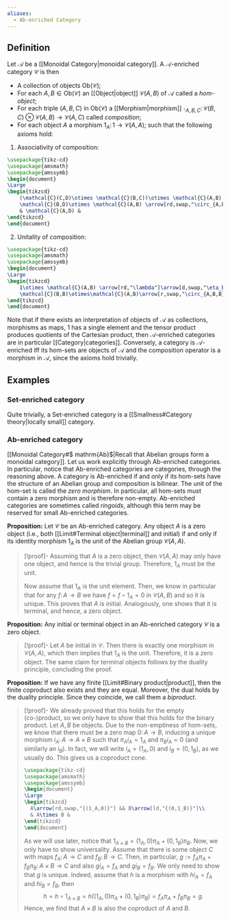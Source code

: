 ```yaml
---
aliases:
  - Ab-enriched Category
---
```

## Definition
Let $\mathcal{A}$ be a [[Monoidal Category|monoidal category]]. A $\mathcal{A}$-enriched category $\mathcal{C}$ is then
- A collection of objects $\mathrm{Ob}(\mathcal{C})$;
- For each $A,B\in\mathrm{Ob}(\mathcal{C})$ an [[Object|object]] $\mathcal{C}(A,B)$ of $\mathcal{A}$ called a *hom-object*;
- For each triple $(A,B,C)$ in $\mathrm{Ob}(\mathcal{C})$ a [[Morphism|morphism]] $\circ_{A,B,C}\colon \mathcal{C}(B,C)\otimes\mathcal{C}(A,B)\to\mathcal{C}(A,C)$ called *composition*;
- For each object $A$ a morphism $1_A\colon 1\to \mathcal{C}(A,A)$;
such that the following axioms hold:
1. Associativity of composition:
```tikz
\usepackage{tikz-cd}
\usepackage{amsmath}
\usepackage{amssymb}
\begin{document}
\Large
\begin{tikzcd}
	(\mathcal{C}(C,D)\otimes \mathcal{C}(B,C))\otimes \mathcal{C}(A,B) \arrow[d,swap,"\circ_{B,C,D}\otimes 1"] \arrow[rr,"a"] && \mathcal{C}(C,D)\otimes (\mathcal{C}(B,C)\otimes \mathcal{C}(A,B))\arrow[d,"1\otimes\circ_{A,B,C}"]\\
	\mathcal{C}(B,D)\otimes \mathcal{C}(A,B) \arrow[rd,swap,"\circ_{A,B,D}"] && \mathcal{C}(C,D)\otimes \mathcal{C}(A,C) \arrow[ld,"\circ_{A,C,D}"]\\
	& \mathcal{C}(A,D) &
\end{tikzcd}
\end{document}
```
2. Unitality of composition:
```tikz
\usepackage{tikz-cd}
\usepackage{amsmath}
\usepackage{amssymb}
\begin{document}
\Large
\begin{tikzcd}
	1\otimes \mathcal{C}(A,B) \arrow[rd,"\lambda"]\arrow[d,swap,"\eta_B\otimes 1"] && \mathcal{C}(A,B)\otimes 1 \arrow[ld,swap,"\rho"]\arrow[d,"1\otimes\eta_A"]\\
	\mathcal{C}(B,B)\otimes\mathcal{C}(A,B)\arrow[r,swap,"\circ_{A,B,B}"] & \mathcal{C}(A,B) & \mathcal{C}(A,B)\otimes \mathcal{C}(A,A) \arrow[l,"\circ_{A,A,B}"]
\end{tikzcd}
\end{document}
```

Note that if there exists an interpretation of objects of $\mathcal{A}$ as collections, morphisms as maps, $1$ has a single element and the tensor product produces quotients of the Cartesian product, then $\mathcal{A}$-enriched categories are in particular [[Category|categories]].
Conversely, a category is $\mathcal{A}$-enriched iff its hom-sets are objects of $\mathcal{A}$ and the composition operator is a morphism in $\mathcal{A}$, since the axioms hold trivially.
## Examples
### $\mathrm{Set}$-enriched category
Quite trivially, a $\mathrm{Set}$-enriched category is a [[Smallness#Category theory|locally small]] category.
### $\mathrm{Ab}$-enriched category
[[Monoidal Category#$ mathrm{Ab}$|Recall that Abelian groups form a monoidal category]]. Let us work explicitly through $\mathrm{Ab}$-enriched categories. In particular, notice that $\mathrm{Ab}$-enriched categories are categories, through the reasoning above.
A category is $\mathrm{Ab}$-enriched if and only if its hom-sets have the structure of an Abelian group and composition is bilinear. The unit of the hom-set is called the *zero morphism*. In particular, all hom-sets must contain a zero morphism and is therefore non-empty.
$\mathrm{Ab}$-enriched categories are sometimes called *ringoids*, although this term may be reserved for small $\mathrm{Ab}$-enriched categories.

**Proposition:** Let $\mathcal{C}$ be an $\mathrm{Ab}$-enriched category. Any object $A$ is a zero object (i.e., both [[Limit#Terminal object|terminal]] and initial) if and only if its identity morphism $1_A$ is the unit of the Abelian group $\mathcal{C}(A,A)$.
>[!proof]-
>Assuming that $A$ is a zero object, then $\mathcal{C}(A,A)$ may only have one object, and hence is the trivial group. Therefore, $1_A$ must be the unit.
>
>Now assume that $1_A$ is the unit element. Then, we know in particular that for any $f\colon A\to B$ we have $f = f\circ 1_A = 0$ in $\mathcal{C}(A,B)$ and so it is unique. This proves that $A$ is initial. Analogously, one shows that it is terminal, and hence, a zero object.

**Proposition:** Any initial or terminal object in an $\mathrm{Ab}$-enriched category $\mathcal{C}$ is a zero object.
>[!proof]-
>Let $A$ be initial in $\mathcal{C}$. Then there is exactly one morphism in $\mathcal{C}(A,A)$, which then implies that $1_A$ is the unit. Therefore, it is a zero object.
>The same claim for terminal objects follows by the duality principle, concluding the proof.

**Proposition:** If we have any finite [[Limit#Binary product|product]], then the finite coproduct also exists and they are equal. Moreover, the dual holds by the duality principle. Since they coincide, we call them a *biproduct*.
>[!proof]-
>We already proved that this holds for the empty (co-)product, so we only have to show that this holds for the binary product.
>Let $A,B$ be objects. Due to the non-emptiness of hom-sets, we know that there must be a zero map $0\colon A\to B$, inducing a unique morphism $i_A\colon A\to A\times B$ such that $\pi_Ai_A = 1_A$ and $\pi_Bi_A = 0$ (and similarly an $i_B$). In fact, we will write $i_A = (1_A,0)$ and $i_B = (0,1_B)$, as we usually do. This gives us a coproduct cone.
>```tikz
>\usepackage{tikz-cd}
>\usepackage{amsmath}
>\usepackage{amssymb}
>\begin{document}
>\Large
>\begin{tikzcd}
>	A\arrow[rd,swap,"{(1_A,0)}"] && B\arrow[ld,"{(0,1_B)}"]\\
>	& A\times B &
>\end{tikzcd}
>\end{document}
>```
>As we will use later, notice that $1_{A\times B} = (1_A,0)\pi_A + (0,1_B)\pi_B$.
>Now, we only have to show universality. Assume that there is some object $C$ with maps $f_A\colon A\to C$ and $f_B\colon B\to C$. Then, in particular, $g := f_A\pi_A + f_B\pi_B\colon A\times B\to C$ and also $gi_A = f_A$ and $gi_B = f_B$.
>We only need to show that $g$ is unique. Indeed, assume that $h$ is a morphism with $hi_A = f_A$ and $hi_B = f_B$, then
>$$h = h\circ 1_{A\times B} = h((1_A,0)\pi_A + (0,1_B)\pi_B) = f_A\pi_A + f_B\pi_B = g.$$
>Hence, we find that $A\times B$ is also the coproduct of $A$ and $B$.
